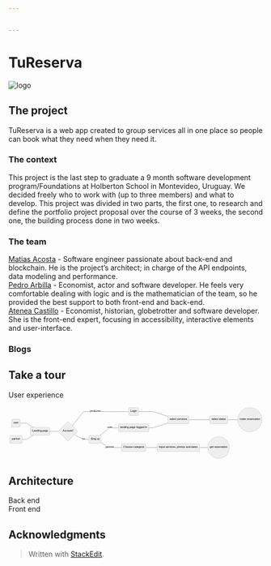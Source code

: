 ```yaml
---


---
```


<h1 id="tureserva">TuReserva</h1>
<p><img src="https://i.imgur.com/hWqCHlX.png" alt="logo"></p>
<h2 id="the-project">The project</h2>
<p>TuReserva is a web app created to group services all in one place so people can book what they need when they need it.</p>
<h3 id="the-context">The context</h3>
<p>This project is the last step to graduate a 9 month software development program/Foundations at Holberton School in Montevideo, Uruguay. We decided freely who to work with (up to three members) and what to develop. This project was divided in two parts, the first one, to research and define the portfolio project  proposal over the course of 3 weeks, the second one, the building process done in two weeks.</p>
<h3 id="the-team">The team</h3>
<p><a href="https://github.com/MatiasAcosta567">Matias Acosta</a> - Software engineer passionate about back-end and blockchain. He is the project’s architect; in charge of the API endpoints, data modeling and performance.<br>
<a href="https://github.com/parbilla">Pedro Arbilla</a> - Economist, actor and software developer. He feels very comfortable dealing with logic and is the mathematician of the team, so he provided the best support to both front-end and back-end.<br>
<a href="https://github.com/AteCastillo">Atenea Castillo</a> - Economist, historian, globetrotter and software developer. She is the front-end expert, focusing in accessibility, interactive elements and user-interface.</p>
<h3 id="blogs">Blogs</h3>
<h2 id="take-a-tour">Take a tour</h2>
<p>User experience</p>
<pre class=" language-mermaid"><svg id="mermaid-svg-eFYDTjuQaiwv6fkW" width="100%" xmlns="http://www.w3.org/2000/svg" xmlns:xlink="http://www.w3.org/1999/xlink" height="318.07916259765625" style="max-width: 1519.63671875px;" viewBox="0 0 1519.63671875 318.07916259765625"><style>#mermaid-svg-eFYDTjuQaiwv6fkW{font-family:"trebuchet ms",verdana,arial,sans-serif;font-size:16px;fill:#000000;}#mermaid-svg-eFYDTjuQaiwv6fkW .error-icon{fill:#552222;}#mermaid-svg-eFYDTjuQaiwv6fkW .error-text{fill:#552222;stroke:#552222;}#mermaid-svg-eFYDTjuQaiwv6fkW .edge-thickness-normal{stroke-width:2px;}#mermaid-svg-eFYDTjuQaiwv6fkW .edge-thickness-thick{stroke-width:3.5px;}#mermaid-svg-eFYDTjuQaiwv6fkW .edge-pattern-solid{stroke-dasharray:0;}#mermaid-svg-eFYDTjuQaiwv6fkW .edge-pattern-dashed{stroke-dasharray:3;}#mermaid-svg-eFYDTjuQaiwv6fkW .edge-pattern-dotted{stroke-dasharray:2;}#mermaid-svg-eFYDTjuQaiwv6fkW .marker{fill:#666;stroke:#666;}#mermaid-svg-eFYDTjuQaiwv6fkW .marker.cross{stroke:#666;}#mermaid-svg-eFYDTjuQaiwv6fkW svg{font-family:"trebuchet ms",verdana,arial,sans-serif;font-size:16px;}#mermaid-svg-eFYDTjuQaiwv6fkW .label{font-family:"trebuchet ms",verdana,arial,sans-serif;color:#000000;}#mermaid-svg-eFYDTjuQaiwv6fkW .cluster-label text{fill:#333;}#mermaid-svg-eFYDTjuQaiwv6fkW .cluster-label span{color:#333;}#mermaid-svg-eFYDTjuQaiwv6fkW .label text,#mermaid-svg-eFYDTjuQaiwv6fkW span{fill:#000000;color:#000000;}#mermaid-svg-eFYDTjuQaiwv6fkW .node rect,#mermaid-svg-eFYDTjuQaiwv6fkW .node circle,#mermaid-svg-eFYDTjuQaiwv6fkW .node ellipse,#mermaid-svg-eFYDTjuQaiwv6fkW .node polygon,#mermaid-svg-eFYDTjuQaiwv6fkW .node path{fill:#eee;stroke:#999;stroke-width:1px;}#mermaid-svg-eFYDTjuQaiwv6fkW .node .label{text-align:center;}#mermaid-svg-eFYDTjuQaiwv6fkW .node.clickable{cursor:pointer;}#mermaid-svg-eFYDTjuQaiwv6fkW .arrowheadPath{fill:#333333;}#mermaid-svg-eFYDTjuQaiwv6fkW .edgePath .path{stroke:#666;stroke-width:1.5px;}#mermaid-svg-eFYDTjuQaiwv6fkW .flowchart-link{stroke:#666;fill:none;}#mermaid-svg-eFYDTjuQaiwv6fkW .edgeLabel{background-color:white;text-align:center;}#mermaid-svg-eFYDTjuQaiwv6fkW .edgeLabel rect{opacity:0.5;background-color:white;fill:white;}#mermaid-svg-eFYDTjuQaiwv6fkW .cluster rect{fill:hsl(210,66.6666666667%,95%);stroke:#26a;stroke-width:1px;}#mermaid-svg-eFYDTjuQaiwv6fkW .cluster text{fill:#333;}#mermaid-svg-eFYDTjuQaiwv6fkW .cluster span{color:#333;}#mermaid-svg-eFYDTjuQaiwv6fkW div.mermaidTooltip{position:absolute;text-align:center;max-width:200px;padding:2px;font-family:"trebuchet ms",verdana,arial,sans-serif;font-size:12px;background:hsl(-160,0%,93.3333333333%);border:1px solid #26a;border-radius:2px;pointer-events:none;z-index:100;}#mermaid-svg-eFYDTjuQaiwv6fkW:root{--mermaid-font-family:"trebuchet ms",verdana,arial,sans-serif;}#mermaid-svg-eFYDTjuQaiwv6fkW flowchart{fill:apa;}</style><g><g class="output"><g class="clusters"></g><g class="edgePaths"><g class="edgePath LS-A LE-L" style="opacity: 1;" id="L-A-L"><path class="path" d="M69.88333129882812,100.60417175292969L106.58332824707031,100.60417175292969L149.0829018791867,125.60417175292969" marker-end="url(https://stackedit.io/app#arrowhead4272)" style="fill:none"></path><defs><marker id="arrowhead4272" viewBox="0 0 10 10" refX="9" refY="5" markerUnits="strokeWidth" markerWidth="8" markerHeight="6" orient="auto"><path d="M 0 0 L 10 5 L 0 10 z" class="arrowheadPath" style="stroke-width: 1px; stroke-dasharray: 1px, 0px;"></path></marker></defs></g><g class="edgePath LS-B LE-L" style="opacity: 1;" id="L-B-L"><path class="path" d="M81.58332824707031,197.32083129882812L106.58332824707031,197.32083129882812L149.0829018791867,172.32083129882812" marker-end="url(https://stackedit.io/app#arrowhead4273)" style="fill:none"></path><defs><marker id="arrowhead4273" viewBox="0 0 10 10" refX="9" refY="5" markerUnits="strokeWidth" markerWidth="8" markerHeight="6" orient="auto"><path d="M 0 0 L 10 5 L 0 10 z" class="arrowheadPath" style="stroke-width: 1px; stroke-dasharray: 1px, 0px;"></path></marker></defs></g><g class="edgePath LS-L LE-C" style="opacity: 1;" id="L-L-C"><path class="path" d="M246,148.9625015258789L271,148.9625015258789L296.5,149.4625015258789" marker-end="url(https://stackedit.io/app#arrowhead4274)" style="fill:none"></path><defs><marker id="arrowhead4274" viewBox="0 0 10 10" refX="9" refY="5" markerUnits="strokeWidth" markerWidth="8" markerHeight="6" orient="auto"><path d="M 0 0 L 10 5 L 0 10 z" class="arrowheadPath" style="stroke-width: 1px; stroke-dasharray: 1px, 0px;"></path></marker></defs></g><g class="edgePath LS-C LE-E" style="opacity: 1;" id="L-C-E"><path class="path" d="M380.9636159953734,116.65612850758045L446.93666076660156,31.725006103515625L516.370002746582,31.725006103515625L603.9283447265625,31.725006103515625L717.2033462524414,31.725006103515625" marker-end="url(https://stackedit.io/app#arrowhead4275)" style="fill:none"></path><defs><marker id="arrowhead4275" viewBox="0 0 10 10" refX="9" refY="5" markerUnits="strokeWidth" markerWidth="8" markerHeight="6" orient="auto"><path d="M 0 0 L 10 5 L 0 10 z" class="arrowheadPath" style="stroke-width: 1px; stroke-dasharray: 1px, 0px;"></path></marker></defs></g><g class="edgePath LS-C LE-D" style="opacity: 1;" id="L-C-D"><path class="path" d="M393.6115183711933,169.6209721683575L446.93666076660156,197.32083129882812L480.60333251953125,197.32083129882812" marker-end="url(https://stackedit.io/app#arrowhead4276)" style="fill:none"></path><defs><marker id="arrowhead4276" viewBox="0 0 10 10" refX="9" refY="5" markerUnits="strokeWidth" markerWidth="8" markerHeight="6" orient="auto"><path d="M 0 0 L 10 5 L 0 10 z" class="arrowheadPath" style="stroke-width: 1px; stroke-dasharray: 1px, 0px;"></path></marker></defs></g><g class="edgePath LS-D LE-F" style="opacity: 1;" id="L-D-F"><path class="path" d="M552.1366729736328,217.0747050544037L603.9283447265625,245.67916107177734L674.6950149536133,245.67916107177734" marker-end="url(https://stackedit.io/app#arrowhead4277)" style="fill:none"></path><defs><marker id="arrowhead4277" viewBox="0 0 10 10" refX="9" refY="5" markerUnits="strokeWidth" markerWidth="8" markerHeight="6" orient="auto"><path d="M 0 0 L 10 5 L 0 10 z" class="arrowheadPath" style="stroke-width: 1px; stroke-dasharray: 1px, 0px;"></path></marker></defs></g><g class="edgePath LS-F LE-G" style="opacity: 1;" id="L-F-G"><path class="path" d="M817.7450180053711,245.67916107177734L861.7200164794922,245.67916107177734L886.7200164794922,245.67916107177734" marker-end="url(https://stackedit.io/app#arrowhead4278)" style="fill:none"></path><defs><marker id="arrowhead4278" viewBox="0 0 10 10" refX="9" refY="5" markerUnits="strokeWidth" markerWidth="8" markerHeight="6" orient="auto"><path d="M 0 0 L 10 5 L 0 10 z" class="arrowheadPath" style="stroke-width: 1px; stroke-dasharray: 1px, 0px;"></path></marker></defs></g><g class="edgePath LS-E LE-H" style="opacity: 1;" id="L-E-H"><path class="path" d="M775.236686706543,31.725006103515625L861.7200164794922,31.725006103515625L950.3366851806641,60.10953421573824" marker-end="url(https://stackedit.io/app#arrowhead4279)" style="fill:none"></path><defs><marker id="arrowhead4279" viewBox="0 0 10 10" refX="9" refY="5" markerUnits="strokeWidth" markerWidth="8" markerHeight="6" orient="auto"><path d="M 0 0 L 10 5 L 0 10 z" class="arrowheadPath" style="stroke-width: 1px; stroke-dasharray: 1px, 0px;"></path></marker></defs></g><g class="edgePath LS-H LE-I" style="opacity: 1;" id="L-H-I"><path class="path" d="M1075.0533447265625,80.08333587646484L1163.6700134277344,80.08333587646484L1199.7533493041992,80.08333587646484" marker-end="url(https://stackedit.io/app#arrowhead4280)" style="fill:none"></path><defs><marker id="arrowhead4280" viewBox="0 0 10 10" refX="9" refY="5" markerUnits="strokeWidth" markerWidth="8" markerHeight="6" orient="auto"><path d="M 0 0 L 10 5 L 0 10 z" class="arrowheadPath" style="stroke-width: 1px; stroke-dasharray: 1px, 0px;"></path></marker></defs></g><g class="edgePath LS-I LE-J" style="opacity: 1;" id="L-I-J"><path class="path" d="M1306.3866806030273,80.08333587646484L1342.4700164794922,80.08333587646484L1367.4700164794922,80.08333587646484" marker-end="url(https://stackedit.io/app#arrowhead4281)" style="fill:none"></path><defs><marker id="arrowhead4281" viewBox="0 0 10 10" refX="9" refY="5" markerUnits="strokeWidth" markerWidth="8" markerHeight="6" orient="auto"><path d="M 0 0 L 10 5 L 0 10 z" class="arrowheadPath" style="stroke-width: 1px; stroke-dasharray: 1px, 0px;"></path></marker></defs></g><g class="edgePath LS-G LE-K" style="opacity: 1;" id="L-G-K"><path class="path" d="M1138.6700134277344,245.67916107177734L1163.6700134277344,245.67916107177734L1188.6700134277344,245.67916107177734" marker-end="url(https://stackedit.io/app#arrowhead4282)" style="fill:none"></path><defs><marker id="arrowhead4282" viewBox="0 0 10 10" refX="9" refY="5" markerUnits="strokeWidth" markerWidth="8" markerHeight="6" orient="auto"><path d="M 0 0 L 10 5 L 0 10 z" class="arrowheadPath" style="stroke-width: 1px; stroke-dasharray: 1px, 0px;"></path></marker></defs></g><g class="edgePath LS-D LE-M" style="opacity: 1;" id="L-D-M"><path class="path" d="M546.0628221507968,173.9625015258789L603.9283447265625,128.44166564941406L655.7200164794922,128.44166564941406" marker-end="url(https://stackedit.io/app#arrowhead4283)" style="fill:none"></path><defs><marker id="arrowhead4283" viewBox="0 0 10 10" refX="9" refY="5" markerUnits="strokeWidth" markerWidth="8" markerHeight="6" orient="auto"><path d="M 0 0 L 10 5 L 0 10 z" class="arrowheadPath" style="stroke-width: 1px; stroke-dasharray: 1px, 0px;"></path></marker></defs></g><g class="edgePath LS-M LE-H" style="opacity: 1;" id="L-M-H"><path class="path" d="M836.7200164794922,128.44166564941406L861.7200164794922,128.44166564941406L950.3366851806641,100.05713753719144" marker-end="url(https://stackedit.io/app#arrowhead4284)" style="fill:none"></path><defs><marker id="arrowhead4284" viewBox="0 0 10 10" refX="9" refY="5" markerUnits="strokeWidth" markerWidth="8" markerHeight="6" orient="auto"><path d="M 0 0 L 10 5 L 0 10 z" class="arrowheadPath" style="stroke-width: 1px; stroke-dasharray: 1px, 0px;"></path></marker></defs></g></g><g class="edgeLabels"><g class="edgeLabel" style="opacity: 1;" transform=""><g transform="translate(0,0)" class="label"><rect rx="0" ry="0" width="0" height="0"></rect><foreignObject width="0" height="0"><div xmlns="http://www.w3.org/1999/xhtml" style="display: inline-block; white-space: nowrap;"><span id="L-L-A-L" class="edgeLabel L-LS-A' L-LE-L"></span></div></foreignObject></g></g><g class="edgeLabel" style="opacity: 1;" transform=""><g transform="translate(0,0)" class="label"><rect rx="0" ry="0" width="0" height="0"></rect><foreignObject width="0" height="0"><div xmlns="http://www.w3.org/1999/xhtml" style="display: inline-block; white-space: nowrap;"><span id="L-L-B-L" class="edgeLabel L-LS-B' L-LE-L"></span></div></foreignObject></g></g><g class="edgeLabel" style="opacity: 1;" transform=""><g transform="translate(0,0)" class="label"><rect rx="0" ry="0" width="0" height="0"></rect><foreignObject width="0" height="0"><div xmlns="http://www.w3.org/1999/xhtml" style="display: inline-block; white-space: nowrap;"><span id="L-L-L-C" class="edgeLabel L-LS-L' L-LE-C"></span></div></foreignObject></g></g><g class="edgeLabel" style="opacity: 1;" transform="translate(516.370002746582,31.725006103515625)"><g transform="translate(-32.29167175292969,-13.358329772949219)" class="label"><rect rx="0" ry="0" width="64.58334350585938" height="26.716659545898438"></rect><foreignObject width="64.58334350585938" height="26.716659545898438"><div xmlns="http://www.w3.org/1999/xhtml" style="display: inline-block; white-space: nowrap;"><span id="L-L-C-E" class="edgeLabel L-LS-C' L-LE-E">yes&amp;user</span></div></foreignObject></g></g><g class="edgeLabel" style="opacity: 1;" transform="translate(446.93666076660156,197.32083129882812)"><g transform="translate(-8.666671752929688,-13.358329772949219)" class="label"><rect rx="0" ry="0" width="17.333343505859375" height="26.716659545898438"></rect><foreignObject width="17.333343505859375" height="26.716659545898438"><div xmlns="http://www.w3.org/1999/xhtml" style="display: inline-block; white-space: nowrap;"><span id="L-L-C-D" class="edgeLabel L-LS-C' L-LE-D">no</span></div></foreignObject></g></g><g class="edgeLabel" style="opacity: 1;" transform="translate(603.9283447265625,245.67916107177734)"><g transform="translate(-26.791671752929688,-13.358329772949219)" class="label"><rect rx="0" ry="0" width="53.583343505859375" height="26.716659545898438"></rect><foreignObject width="53.583343505859375" height="26.716659545898438"><div xmlns="http://www.w3.org/1999/xhtml" style="display: inline-block; white-space: nowrap;"><span id="L-L-D-F" class="edgeLabel L-LS-D' L-LE-F">partner</span></div></foreignObject></g></g><g class="edgeLabel" style="opacity: 1;" transform=""><g transform="translate(0,0)" class="label"><rect rx="0" ry="0" width="0" height="0"></rect><foreignObject width="0" height="0"><div xmlns="http://www.w3.org/1999/xhtml" style="display: inline-block; white-space: nowrap;"><span id="L-L-F-G" class="edgeLabel L-LS-F' L-LE-G"></span></div></foreignObject></g></g><g class="edgeLabel" style="opacity: 1;" transform=""><g transform="translate(0,0)" class="label"><rect rx="0" ry="0" width="0" height="0"></rect><foreignObject width="0" height="0"><div xmlns="http://www.w3.org/1999/xhtml" style="display: inline-block; white-space: nowrap;"><span id="L-L-E-H" class="edgeLabel L-LS-E' L-LE-H"></span></div></foreignObject></g></g><g class="edgeLabel" style="opacity: 1;" transform=""><g transform="translate(0,0)" class="label"><rect rx="0" ry="0" width="0" height="0"></rect><foreignObject width="0" height="0"><div xmlns="http://www.w3.org/1999/xhtml" style="display: inline-block; white-space: nowrap;"><span id="L-L-H-I" class="edgeLabel L-LS-H' L-LE-I"></span></div></foreignObject></g></g><g class="edgeLabel" style="opacity: 1;" transform=""><g transform="translate(0,0)" class="label"><rect rx="0" ry="0" width="0" height="0"></rect><foreignObject width="0" height="0"><div xmlns="http://www.w3.org/1999/xhtml" style="display: inline-block; white-space: nowrap;"><span id="L-L-I-J" class="edgeLabel L-LS-I' L-LE-J"></span></div></foreignObject></g></g><g class="edgeLabel" style="opacity: 1;" transform=""><g transform="translate(0,0)" class="label"><rect rx="0" ry="0" width="0" height="0"></rect><foreignObject width="0" height="0"><div xmlns="http://www.w3.org/1999/xhtml" style="display: inline-block; white-space: nowrap;"><span id="L-L-G-K" class="edgeLabel L-LS-G' L-LE-K"></span></div></foreignObject></g></g><g class="edgeLabel" style="opacity: 1;" transform="translate(603.9283447265625,128.44166564941406)"><g transform="translate(-15.091667175292969,-13.358329772949219)" class="label"><rect rx="0" ry="0" width="30.183334350585938" height="26.716659545898438"></rect><foreignObject width="30.183334350585938" height="26.716659545898438"><div xmlns="http://www.w3.org/1999/xhtml" style="display: inline-block; white-space: nowrap;"><span id="L-L-D-M" class="edgeLabel L-LS-D' L-LE-M">user</span></div></foreignObject></g></g><g class="edgeLabel" style="opacity: 1;" transform=""><g transform="translate(0,0)" class="label"><rect rx="0" ry="0" width="0" height="0"></rect><foreignObject width="0" height="0"><div xmlns="http://www.w3.org/1999/xhtml" style="display: inline-block; white-space: nowrap;"><span id="L-L-M-H" class="edgeLabel L-LS-M' L-LE-H"></span></div></foreignObject></g></g></g><g class="nodes"><g class="node default" style="opacity: 1;" id="flowchart-A-19177" transform="translate(44.791664123535156,100.60417175292969)"><rect rx="5" ry="5" x="-25.09166717529297" y="-23.35832977294922" width="50.18333435058594" height="46.71665954589844" class="label-container"></rect><g class="label" transform="translate(0,0)"><g transform="translate(-15.091667175292969,-13.358329772949219)"><foreignObject width="30.183334350585938" height="26.716659545898438"><div xmlns="http://www.w3.org/1999/xhtml" style="display: inline-block; white-space: nowrap;">user</div></foreignObject></g></g></g><g class="node default" style="opacity: 1;" id="flowchart-B-19178" transform="translate(44.791664123535156,197.32083129882812)"><rect rx="5" ry="5" x="-36.791664123535156" y="-23.35832977294922" width="73.58332824707031" height="46.71665954589844" class="label-container"></rect><g class="label" transform="translate(0,0)"><g transform="translate(-26.791664123535156,-13.358329772949219)"><foreignObject width="53.58332824707031" height="26.716659545898438"><div xmlns="http://www.w3.org/1999/xhtml" style="display: inline-block; white-space: nowrap;">partner</div></foreignObject></g></g></g><g class="node default" style="opacity: 1;" id="flowchart-L-19180" transform="translate(188.79166412353516,148.9625015258789)"><rect rx="5" ry="5" x="-57.208335876464844" y="-23.35832977294922" width="114.41667175292969" height="46.71665954589844" class="label-container"></rect><g class="label" transform="translate(0,0)"><g transform="translate(-47.208335876464844,-13.358329772949219)"><foreignObject width="94.41667175292969" height="26.716659545898438"><div xmlns="http://www.w3.org/1999/xhtml" style="display: inline-block; white-space: nowrap;">Landing page</div></foreignObject></g></g></g><g class="node default" style="opacity: 1;" id="flowchart-C-19184" transform="translate(354.63499450683594,148.9625015258789)"><polygon points="58.63499450683594,0 117.26998901367188,-58.63499450683594 58.63499450683594,-117.26998901367188 0,-58.63499450683594" transform="translate(-58.63499450683594,58.63499450683594)" class="label-container"></polygon><g class="label" transform="translate(0,0)"><g transform="translate(-31.791664123535156,-13.358329772949219)"><foreignObject width="63.58332824707031" height="26.716659545898438"><div xmlns="http://www.w3.org/1999/xhtml" style="display: inline-block; white-space: nowrap;">Account?</div></foreignObject></g></g></g><g class="node default" style="opacity: 1;" id="flowchart-E-19185" transform="translate(746.2200164794922,31.725006103515625)"><rect rx="5" ry="5" x="-29.01667022705078" y="-23.35832977294922" width="58.03334045410156" height="46.71665954589844" class="label-container"></rect><g class="label" transform="translate(0,0)"><g transform="translate(-19.01667022705078,-13.358329772949219)"><foreignObject width="38.03334045410156" height="26.716659545898438"><div xmlns="http://www.w3.org/1999/xhtml" style="display: inline-block; white-space: nowrap;">Login</div></foreignObject></g></g></g><g class="node default" style="opacity: 1;" id="flowchart-D-19187" transform="translate(516.370002746582,197.32083129882812)"><rect rx="5" ry="5" x="-35.76667022705078" y="-23.35832977294922" width="71.53334045410156" height="46.71665954589844" class="label-container"></rect><g class="label" transform="translate(0,0)"><g transform="translate(-25.76667022705078,-13.358329772949219)"><foreignObject width="51.53334045410156" height="26.716659545898438"><div xmlns="http://www.w3.org/1999/xhtml" style="display: inline-block; white-space: nowrap;">Sing up</div></foreignObject></g></g></g><g class="node default" style="opacity: 1;" id="flowchart-F-19189" transform="translate(746.2200164794922,245.67916107177734)"><rect rx="5" ry="5" x="-71.5250015258789" y="-23.35832977294922" width="143.0500030517578" height="46.71665954589844" class="label-container"></rect><g class="label" transform="translate(0,0)"><g transform="translate(-61.525001525878906,-13.358329772949219)"><foreignObject width="123.05000305175781" height="26.716659545898438"><div xmlns="http://www.w3.org/1999/xhtml" style="display: inline-block; white-space: nowrap;">Choose categorie</div></foreignObject></g></g></g><g class="node default" style="opacity: 1;" id="flowchart-G-19191" transform="translate(1012.6950149536133,245.67916107177734)"><rect rx="5" ry="5" x="-125.9749984741211" y="-23.35832977294922" width="251.9499969482422" height="46.71665954589844" class="label-container"></rect><g class="label" transform="translate(0,0)"><g transform="translate(-115.9749984741211,-13.358329772949219)"><foreignObject width="231.9499969482422" height="26.716659545898438"><div xmlns="http://www.w3.org/1999/xhtml" style="display: inline-block; white-space: nowrap;">Input services, photos and dates</div></foreignObject></g></g></g><g class="node default" style="opacity: 1;" id="flowchart-H-19193" transform="translate(1012.6950149536133,80.08333587646484)"><rect rx="5" ry="5" x="-62.35832977294922" y="-23.35832977294922" width="124.71665954589844" height="46.71665954589844" class="label-container"></rect><g class="label" transform="translate(0,0)"><g transform="translate(-52.35832977294922,-13.358329772949219)"><foreignObject width="104.71665954589844" height="26.716659545898438"><div xmlns="http://www.w3.org/1999/xhtml" style="display: inline-block; white-space: nowrap;">select services</div></foreignObject></g></g></g><g class="node default" style="opacity: 1;" id="flowchart-I-19195" transform="translate(1253.0700149536133,80.08333587646484)"><rect rx="5" ry="5" x="-53.31666564941406" y="-23.35832977294922" width="106.63333129882812" height="46.71665954589844" class="label-container"></rect><g class="label" transform="translate(0,0)"><g transform="translate(-43.31666564941406,-13.358329772949219)"><foreignObject width="86.63333129882812" height="26.716659545898438"><div xmlns="http://www.w3.org/1999/xhtml" style="display: inline-block; white-space: nowrap;">select dates</div></foreignObject></g></g></g><g class="node default" style="opacity: 1;" id="flowchart-J-19197" transform="translate(1439.553352355957,80.08333587646484)"><circle x="-72.08333587646484" y="-23.35832977294922" r="72.08333587646484" class="label-container"></circle><g class="label" transform="translate(0,0)"><g transform="translate(-62.083335876464844,-13.358329772949219)"><foreignObject width="124.16667175292969" height="26.716659545898438"><div xmlns="http://www.w3.org/1999/xhtml" style="display: inline-block; white-space: nowrap;">make reservation</div></foreignObject></g></g></g><g class="node default" style="opacity: 1;" id="flowchart-K-19199" transform="translate(1253.0700149536133,245.67916107177734)"><circle x="-64.4000015258789" y="-23.35832977294922" r="64.4000015258789" class="label-container"></circle><g class="label" transform="translate(0,0)"><g transform="translate(-54.400001525878906,-13.358329772949219)"><foreignObject width="108.80000305175781" height="26.716659545898438"><div xmlns="http://www.w3.org/1999/xhtml" style="display: inline-block; white-space: nowrap;">get reservation</div></foreignObject></g></g></g><g class="node default" style="opacity: 1;" id="flowchart-M-19201" transform="translate(746.2200164794922,128.44166564941406)"><rect rx="5" ry="5" x="-90.5" y="-23.35832977294922" width="181" height="46.71665954589844" class="label-container"></rect><g class="label" transform="translate(0,0)"><g transform="translate(-80.5,-13.358329772949219)"><foreignObject width="161" height="26.716659545898438"><div xmlns="http://www.w3.org/1999/xhtml" style="display: inline-block; white-space: nowrap;">landing page logged in</div></foreignObject></g></g></g></g></g></g></svg></pre>
<h2 id="architecture">Architecture</h2>
<p>Back end<br>
Front end</p>
<h2 id="acknowledgments">Acknowledgments</h2>
<blockquote>
<p>Written with <a href="https://stackedit.io/">StackEdit</a>.</p>
</blockquote>

